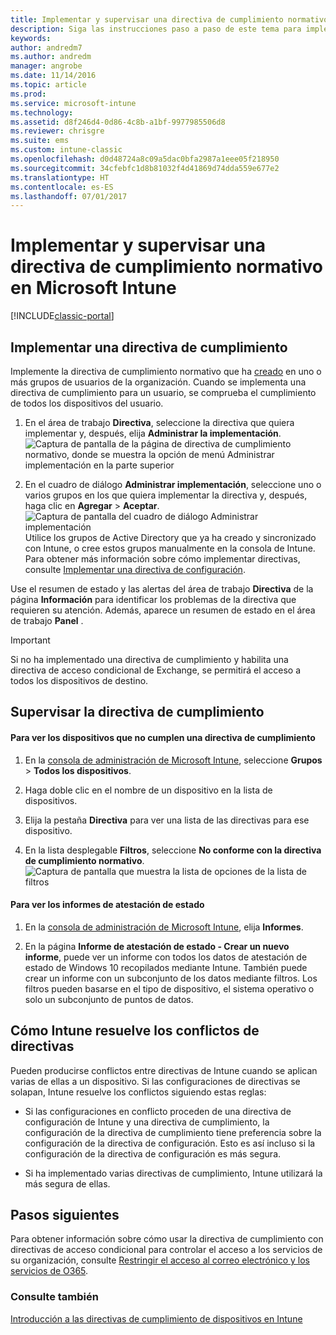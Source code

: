 ```yaml
---
title: Implementar y supervisar una directiva de cumplimiento normativo
description: Siga las instrucciones paso a paso de este tema para implementar y supervisar una directiva de cumplimiento normativo del dispositivo.
keywords: 
author: andredm7
ms.author: andredm
manager: angrobe
ms.date: 11/14/2016
ms.topic: article
ms.prod: 
ms.service: microsoft-intune
ms.technology: 
ms.assetid: d8f246d4-0d86-4c8b-a1bf-9977985506d8
ms.reviewer: chrisgre
ms.suite: ems
ms.custom: intune-classic
ms.openlocfilehash: d0d48724a8c09a5dac0bfa2987a1eee05f218950
ms.sourcegitcommit: 34cfebfc1d8b81032f4d41869d74dda559e677e2
ms.translationtype: HT
ms.contentlocale: es-ES
ms.lasthandoff: 07/01/2017
---
```

# <a name="deploy-and-monitor-a-device-compliance-policy-in-microsoft-intune"></a>Implementar y supervisar una directiva de cumplimiento normativo en Microsoft Intune

[!INCLUDE[classic-portal](../includes/classic-portal.md)]

## <a name="deploy-a-compliance-policy"></a>Implementar una directiva de cumplimiento
Implemente la directiva de cumplimiento normativo que ha [creado](create-a-device-compliance-policy-in-microsoft-intune.md) en uno o más grupos de usuarios de la organización. Cuando se implementa una directiva de cumplimiento para un usuario, se comprueba el cumplimiento de todos los dispositivos del usuario.

1.  En el área de trabajo **Directiva**, seleccione la directiva que quiera implementar y, después, elija **Administrar la implementación**.
![Captura de pantalla de la página de directiva de cumplimiento normativo, donde se muestra la opción de menú Administrar implementación en la parte superior](./media/intune-sa-3c-deploy-compliance-policy2.png)

2.  En el cuadro de diálogo **Administrar implementación**, seleccione uno o varios grupos en los que quiera implementar la directiva y, después, haga clic en **Agregar** > **Aceptar**.
![Captura de pantalla del cuadro de diálogo Administrar implementación](./media/intune-sa-3d-deploy-compliance-policy3-Manage.png) Utilice los grupos de Active Directory que ya ha creado y sincronizado con Intune, o cree estos grupos manualmente en la consola de Intune. Para obtener más información sobre cómo implementar directivas, consulte [Implementar una directiva de configuración](manage-settings-and-features-on-your-devices-with-microsoft-intune-policies.md).

Use el resumen de estado y las alertas del área de trabajo **Directiva** de la página **Información** para identificar los problemas de la directiva que requieren su atención. Además, aparece un resumen de estado en el área de trabajo **Panel** .

> [!IMPORTANT]
> Si no ha implementado una directiva de cumplimiento y habilita una directiva de acceso condicional de Exchange, se permitirá el acceso a todos los dispositivos de destino.

## <a name="monitor-the-compliance-policy"></a>Supervisar la directiva de cumplimiento

#### <a name="to-view-devices-that-do-not-conform-to-a-compliance-policy"></a>Para ver los dispositivos que no cumplen una directiva de cumplimiento

1.  En la [consola de administración de Microsoft Intune](https://manage.microsoft.com), seleccione **Grupos** > **Todos los dispositivos**.

2.  Haga doble clic en el nombre de un dispositivo en la lista de dispositivos.

3.  Elija la pestaña **Directiva** para ver una lista de las directivas para ese dispositivo.

4.  En la lista desplegable **Filtros**, seleccione **No conforme con la directiva de cumplimiento normativo**.
![Captura de pantalla que muestra la lista de opciones de la lista de filtros](./media/intune-sa-3e-view-device-noncompliance.png)

#### <a name="to-view-the-health-attestation-reports"></a>Para ver los informes de atestación de estado

1.  En la [consola de administración de Microsoft Intune](https://manage.microsoft.com), elija **Informes**.

2.  En la página **Informe de atestación de estado - Crear un nuevo informe**, puede ver un informe con todos los datos de atestación de estado de Windows 10 recopilados mediante Intune. También puede crear un informe con un subconjunto de los datos mediante filtros. Los filtros pueden basarse en el tipo de dispositivo, el sistema operativo o solo un subconjunto de puntos de datos.

## <a name="how-intune-resolves-policy-conflicts"></a>Cómo Intune resuelve los conflictos de directivas
Pueden producirse conflictos entre directivas de Intune cuando se aplican varias de ellas a un dispositivo. Si las configuraciones de directivas se solapan, Intune resuelve los conflictos siguiendo estas reglas:

-   Si las configuraciones en conflicto proceden de una directiva de configuración de Intune y una directiva de cumplimiento, la configuración de la directiva de cumplimiento tiene preferencia sobre la configuración de la directiva de configuración. Esto es así incluso si la configuración de la directiva de configuración es más segura.

-   Si ha implementado varias directivas de cumplimiento, Intune utilizará la más segura de ellas.

## <a name="next-steps"></a>Pasos siguientes
Para obtener información sobre cómo usar la directiva de cumplimiento con directivas de acceso condicional para controlar el acceso a los servicios de su organización, consulte [Restringir el acceso al correo electrónico y los servicios de O365](restrict-access-to-email-and-o365-services-with-microsoft-intune.md).


### <a name="see-also"></a>Consulte también
[Introducción a las directivas de cumplimiento de dispositivos en Intune](introduction-to-device-compliance-policies-in-microsoft-intune.md)
